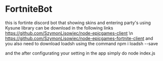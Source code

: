 # FortniteBot
this is fortinte discord bot that showing skins and entering party's
using Kysune library
can be download in the following links
https://github.com/SzymonLisowiec/node-epicgames-client \n
https://github.com/SzymonLisowiec/node-epicgames-fortnite-client
and you also need to download loadsh
using the command
npm i loadsh --save

and the after configurating your setting in the app simply do 
node index.js

